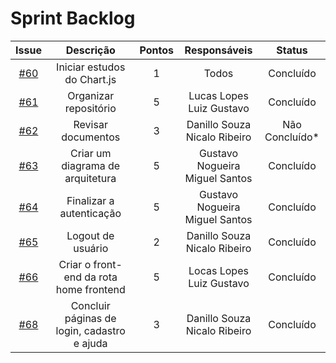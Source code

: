 # Sprint Backlog
|Issue|Descrição|Pontos|Responsáveis|Status|
|:---:|:---:|:---:|:---:|:---:|
|[#60](https://github.com/fga-eps-mds/2019.2-Questmark/issues/60)|Iniciar estudos do Chart.js|1|Todos|Concluído|
|[#61](https://github.com/fga-eps-mds/2019.2-Questmark/issues/61)|Organizar repositório|5|Lucas Lopes<br>Luiz Gustavo|Concluído|
|[#62](https://github.com/fga-eps-mds/2019.2-Questmark/issues/62)|Revisar documentos|3|Danillo Souza<br>Nicalo Ribeiro|Não Concluído*|
|[#63](https://github.com/fga-eps-mds/2019.2-Questmark/issues/63)|Criar um diagrama de arquitetura|5|Gustavo Nogueira<br>Miguel Santos|Concluído|
|[#64](https://github.com/fga-eps-mds/2019.2-Questmark/issues/64)|Finalizar a autenticação|5|Gustavo Nogueira<br>Miguel Santos|Concluído|
|[#65](https://github.com/fga-eps-mds/2019.2-Questmark/issues/65)|Logout de usuário|2|Danillo Souza<br>Nicalo Ribeiro|Concluído|
|[#66](https://github.com/fga-eps-mds/2019.2-Questmark/issues/66)|Criar o front-end da rota home frontend|5|Locas Lopes<br>Luiz Gustavo|Concluído|
|[#68](https://github.com/fga-eps-mds/2019.2-Questmark/issues/68)|Concluir páginas de login, cadastro e ajuda|3|Danillo Souza<br>Nicalo Ribeiro|Concluído|